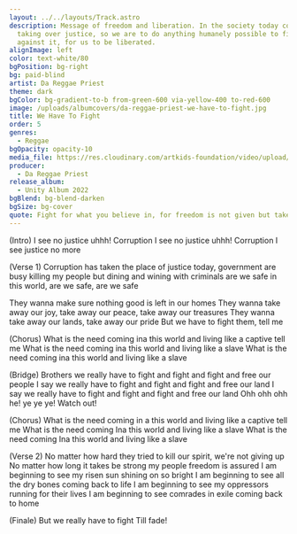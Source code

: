 ```yaml
---
layout: ../../layouts/Track.astro
description: Message of freedom and liberation. In the society today corruption is
  taking over justice, so we are to do anything humanely possible to fight
  against it, for us to be liberated.
alignImage: left
color: text-white/80
bgPosition: bg-right
bg: paid-blind
artist: Da Reggae Priest
theme: dark
bgColor: bg-gradient-to-b from-green-600 via-yellow-400 to-red-600
image: /uploads/albumcovers/da-reggae-priest-we-have-to-fight.jpg
title: We Have To Fight
order: 5
genres:
  - Reggae
bgOpacity: opacity-10
media_file: https://res.cloudinary.com/artkids-foundation/video/upload/v1664797977/05._Da_Reggae_Priest_-_We_Have_To_Fight_ynd367.mp3
producer:
  - Da Reggae Priest
release_album:
  - Unity Album 2022
bgBlend: bg-blend-darken
bgSize: bg-cover
quote: Fight for what you believe in, for freedom is not given but taken.
---
```


(Intro)
I see no justice uhhh! Corruption
I see no justice uhhh! Corruption
I see justice no more


(Verse 1)
Corruption has taken the place of justice today, government are busy killing my people but dining and wining with criminals are we safe in this world, are we safe, are we safe

They wanna make sure nothing good is left in our homes
They wanna take away our joy, take away our peace, take away our treasures
They wanna take away our lands, take away our pride
But we have to fight them, tell me


(Chorus)
What is the need coming ina this world and living like a captive tell me
What is the need coming ina this world and living like a slave
What is the need coming ina this world and living like a slave


(Bridge)
Brothers we really have to fight and fight and fight and free our people
I say we really have to fight and fight and fight and free our land
I say we really have to fight and fight and fight and free our land
Ohh ohh ohh he! ye ye ye!
Watch out!


(Chorus)
What is the need coming in a this world and living like a captive tell me
What is the need coming Ina this world and living like a slave
What is the need coming Ina this world and living like a slave


(Verse 2)
No matter how hard they tried to kill our spirit, we're not giving up
No matter how long it takes be strong my people freedom is assured
I am beginning to see my risen sun shining on so bright
I am beginning to see all the dry bones coming back to life
I am beginning to see my oppressors running for their lives
I am beginning to see comrades in exile coming back to home


(Finale)
But we really have to fight
Till fade!